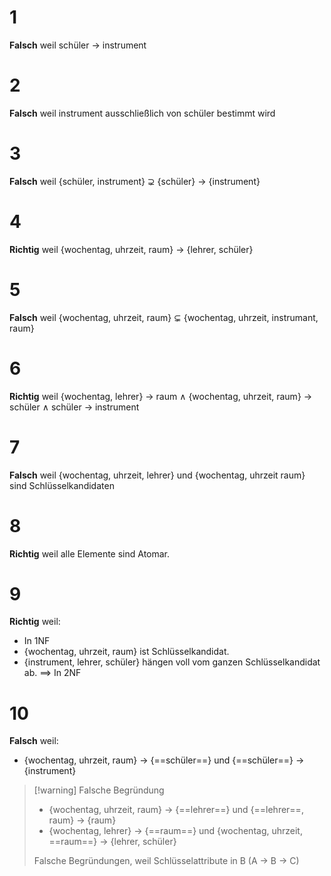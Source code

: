 # 1
**Falsch** weil schüler $\to$ instrument

# 2
**Falsch** weil instrument ausschließlich von schüler bestimmt wird

# 3
**Falsch** weil {schüler, instrument} $\supsetneq$ {schüler} $\to$ {instrument}

# 4
**Richtig** weil {wochentag, uhrzeit, raum} $\to$ {lehrer, schüler}

# 5
**Falsch** weil {wochentag, uhrzeit, raum} $\subsetneq$ {wochentag, uhrzeit, instrumant, raum}

# 6
**Richtig** weil {wochentag, lehrer} $\to$ raum $\wedge$ {wochentag, uhrzeit, raum} $\to$ schüler $\wedge$ schüler $\to$ instrument

# 7
**Falsch** weil {wochentag, uhrzeit, lehrer} und {wochentag, uhrzeit raum} sind Schlüsselkandidaten

# 8
**Richtig** weil alle Elemente sind Atomar.

# 9
**Richtig** weil:
- In 1NF
- {wochentag, uhrzeit, raum} ist Schlüsselkandidat.
- {instrument, lehrer, schüler} hängen voll vom ganzen Schlüsselkandidat ab.
  $\implies$ In 2NF

# 10
**Falsch** weil:
- {wochentag, uhrzeit, raum} $\to$ {==schüler==} und
  {==schüler==} $\to$ {instrument}

>[!warning] Falsche Begründung
>- {wochentag, uhrzeit, raum} $\to$ {==lehrer==} und
>  {==lehrer==, raum} $\to$ {raum}
>- {wochentag, lehrer} $\to$ {==raum==} und
>  {wochentag, uhrzeit, ==raum==} $\to$ {lehrer, schüler}
>
>Falsche Begründungen, weil Schlüsselattribute in B (A $\to$ B $\to$ C)

